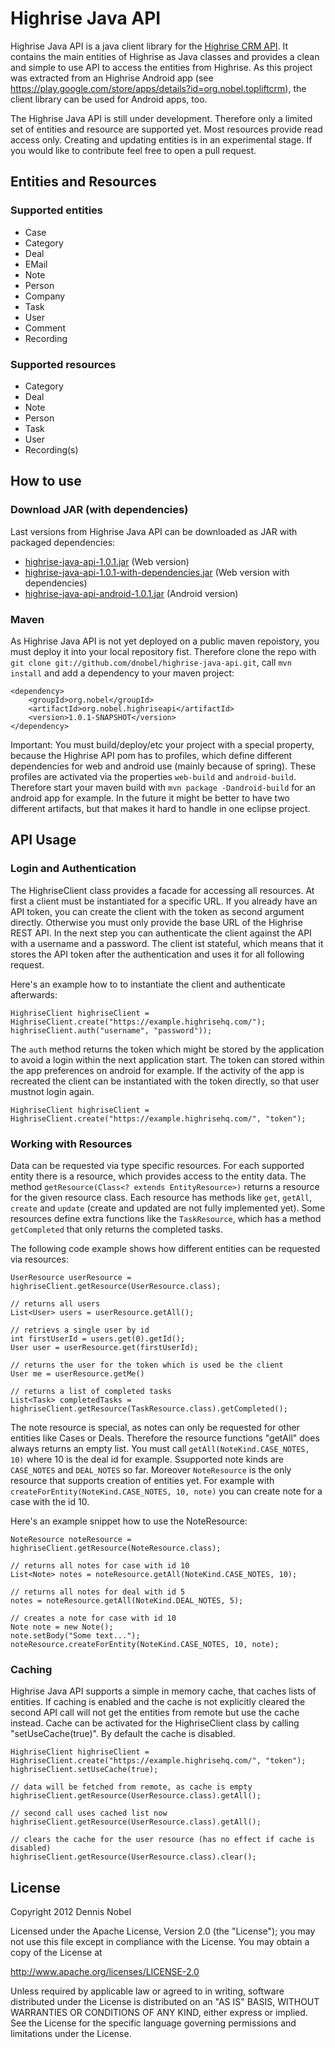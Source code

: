 # Highrise Java API

Highrise Java API is a java client library for the [Highrise CRM API](http://github.com/37signals/highrise-api/). It contains the main entities of Highrise as Java classes and provides a clean and simple to use API to access the entities from Highrise. As this project was extracted from an Highrise Android app (see https://play.google.com/store/apps/details?id=org.nobel.topliftcrm), the client library can be used for Android apps, too.

The Highrise Java API is still under development. Therefore only a limited set of entities and resource are supported yet. Most resources provide read access only. Creating and updating entities is in an experimental stage. If you would  like to contribute feel free to open a pull request.

## Entities and Resources

### Supported entities

* Case
* Category
* Deal
* EMail
* Note
* Person
* Company
* Task
* User
* Comment
* Recording

### Supported resources

* Category
* Deal
* Note
* Person
* Task
* User
* Recording(s)

## How to use

### Download JAR (with dependencies)

Last versions from Highrise Java API can be downloaded as JAR with packaged dependencies:

* [highrise-java-api-1.0.1.jar](https://github.com/dnobel/highrise-java-api/raw/master/release/highrise-java-api-1.0.1.jar) (Web version)
* [highrise-java-api-1.0.1-with-dependencies.jar](https://github.com/dnobel/highrise-java-api/raw/master/release/highrise-java-api-1.0.1-with-dependencies.jar) (Web version with dependencies)
* [highrise-java-api-android-1.0.1.jar](https://github.com/dnobel/highrise-java-api/raw/master/release/highrise-java-api-android-1.0.1.jar) (Android version)

### Maven

As Highrise Java API is not yet deployed on a public maven repoistory, you must deploy it into your local repository fist. Therefore clone the repo with `git clone git://github.com/dnobel/highrise-java-api.git`, call `mvn install` and add a dependency to your maven project:

    <dependency>
        <groupId>org.nobel</groupId>
        <artifactId>org.nobel.highriseapi</artifactId>
        <version>1.0.1-SNAPSHOT</version>
    </dependency>

Important: You must build/deploy/etc your project with a special property, because the Highrise API pom has to profiles, which define different dependencies for web and android use (mainly because of spring). These profiles are activated via the properties `web-build` and `android-build`. Therefore start your maven build with `mvn package -Dandroid-build` for an android app for example. In the future it might be better to have two different artifacts, but that makes it hard to handle in one eclipse project.

## API Usage

### Login and Authentication

The HighriseClient class provides a facade for accessing all resources. At first a client must be instantiated for a specific URL. If you already have an API token, you can create the client with the token as second argument directly. Otherwise you must only provide the base URL of the Highrise REST API. In the next step you can authenticate the client against the API with a username and a password. The client ist stateful, which means that it stores the API token after the authentication and uses it for all following request.   

Here's an example how to to instantiate the client and authenticate afterwards:

    HighriseClient highriseClient = HighriseClient.create("https://example.highrisehq.com/");
    highriseClient.auth("username", "password"));

The `auth` method returns the token which might be stored by the application to avoid a login within the next application start. The token can stored within the app preferences on android for example. If the activity of the app is recreated the client can be instantiated with the token directly, so that user mustnot login again.

    HighriseClient highriseClient = HighriseClient.create("https://example.highrisehq.com/", "token");

### Working with Resources

Data can be requested via type specific resources. For each supported entity there is a resource, which provides access to the entity data. The method `getResource(Class<? extends EntityResource>)` returns a resource for the given resource class. Each resource has methods like `get`, `getAll`, `create` and `update` (create and updated are not fully implemented yet). Some resources define extra functions like the `TaskResource`, which has a method `getCompleted` that only returns the completed tasks.

The following code example shows how different entities can be requested via resources:

    UserResource userResource = highriseClient.getResource(UserResource.class);
    
    // returns all users
    List<User> users = userResource.getAll();
    
    // retrievs a single user by id
    int firstUserId = users.get(0).getId();
    User user = userResource.get(firstUserId);
    
    // returns the user for the token which is used be the client
    User me = userResource.getMe()
    
    // returns a list of completed tasks
    List<Task> completedTasks = highriseClient.getResource(TaskResource.class).getCompleted();

The note resource is special, as notes can only be requested for other entities like Cases or Deals. Therefore the resource functions "getAll" does always returns an empty list. You must call `getAll(NoteKind.CASE_NOTES, 10)` where 10 is the deal id for example. Ssupported note kinds are `CASE_NOTES` and `DEAL_NOTES` so far. Moreover `NoteResource` is the only resource that supports creation of entities yet. For example with `createForEntity(NoteKind.CASE_NOTES, 10, note)` you can create note for a case with the id 10.

Here's an example snippet how to use the NoteResource:

    NoteResource noteResource = highriseClient.getResource(NoteResource.class);
    
    // returns all notes for case with id 10
    List<Note> notes = noteResource.getAll(NoteKind.CASE_NOTES, 10);
    
    // returns all notes for deal with id 5
    notes = noteResource.getAll(NoteKind.DEAL_NOTES, 5);
    
    // creates a note for case with id 10
    Note note = new Note();
    note.setBody("Some text...");
    noteResource.createForEntity(NoteKind.CASE_NOTES, 10, note);
    
### Caching

Highrise Java API supports a simple in memory cache, that caches lists of entities. If caching is enabled and the cache is not explicitly cleared the second API call will not get the entities from remote but use the cache instead. Cache can be activated for the HighriseClient class by calling "setUseCache(true)". By default the cache is disabled.

    HighriseClient highriseClient = HighriseClient.create("https://example.highrisehq.com/", "token");
    highriseClient.setUseCache(true);
    
    // data will be fetched from remote, as cache is empty
    highriseClient.getResource(UserResource.class).getAll();
    
    // second call uses cached list now 
    highriseClient.getResource(UserResource.class).getAll();
    
    // clears the cache for the user resource (has no effect if cache is disabled)
    highriseClient.getResource(UserResource.class).clear();
    
## License

Copyright 2012 Dennis Nobel

Licensed under the Apache License, Version 2.0 (the "License");
you may not use this file except in compliance with the License.
You may obtain a copy of the License at

   http://www.apache.org/licenses/LICENSE-2.0

Unless required by applicable law or agreed to in writing, software
distributed under the License is distributed on an "AS IS" BASIS,
WITHOUT WARRANTIES OR CONDITIONS OF ANY KIND, either express or implied.
See the License for the specific language governing permissions and
limitations under the License.    
